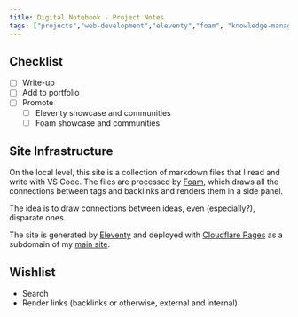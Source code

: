 ```yaml
---
title: Digital Notebook - Project Notes
tags: ["projects","web-development","eleventy","foam", "knowledge-management"]
---
```


## Checklist

- [ ] Write-up
- [ ] Add to portfolio
- [ ] Promote
  - [ ] Eleventy showcase and communities
  - [ ] Foam showcase and communities

## Site Infrastructure

On the local level, this site is a collection of markdown files that I read and write with VS Code. The files are processed by [Foam](https://marketplace.visualstudio.com/items?itemName=foam.foam-vscode), which draws all the connections between tags and backlinks and renders them in a side panel.

The idea is to draw connections between ideas, even (especially?), disparate ones.

The site is generated by [Eleventy](https://www.11ty.dev/) and deployed with [Cloudflare Pages](https://pages.cloudflare.com) as a subdomain of my [main site](https://samfeldstein.xyz).

## Wishlist

- Search
- Render links (backlinks or otherwise, external and internal)
